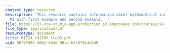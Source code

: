 ```yaml
---
content_type: resource
description: 'This resource contains information about mathematical induction and
  MI with first example and second example.  '
file: https://ol-ocw-studio-app-production.s3.amazonaws.com/courses/24-241-logic-i-fall-2009/90f2f08b40b1eb4d90cab1c07914edd0_MIT24_241F09_lec09.pdf
file_type: application/pdf
resourcetype: Document
title: MIT24_241F09_lec09.pdf
uid: 90f2f08b-40b1-eb4d-90ca-b1c07914edd0
---
```

